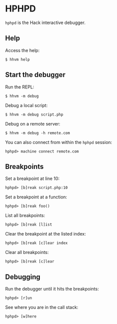 
# HPHPD

`hphpd` is the Hack interactive debugger.

## Help

Access the help:

    $ hhvm help

## Start the debugger

Run the REPL:

    $ hhvm -m debug

Debug a local script:

    $ hhvm -m debug script.php

Debug on a remote server:

    $ hhvm -m debug -h remote.com

You can also connect from within the `hphpd` session:

    hphpd> machine connect remote.com

## Breakpoints

Set a breakpoint at line 10:

    hphpd> [b]reak script.php:10

Set a breakpoint at a function:

    hphpd> [b]reak foo()

List all breakpoints:

    hphpd> [b]reak [l]ist

Clear the breakpoint at the listed index:

    hphpd> [b]reak [c]lear index

Clear all breakpoints:

    hphpd> [b]reak [c]lear

## Debugging

Run the debugger until it hits the breakpoints:

    hphpd> [r]un

See where you are in the call stack:

    hphpd> [w]here
